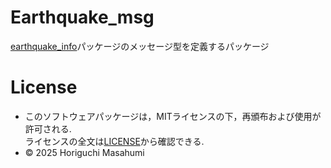 # Earthquake_msg
[earthquake_info](https://github.com/HorigutiStudent/Earthquake_Info)パッケージのメッセージ型を定義するパッケージ

# License
- このソフトウェアパッケージは，MITライセンスの下，再頒布および使用が許可される. \
ライセンスの全文は[LICENSE](https://github.com/HorigutiStudent/Earthquake_msg?tab=MIT-1-ov-file)から確認できる.
- © 2025 Horiguchi Masahumi 
